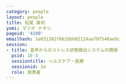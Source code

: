 ```yaml
---
category: people
layout: people
title: 松尾 直司
yomi: マツオ ナオシ
pageid: '4100'
emailhash: 1e031382f662bbb02124aa707548ae9c
session:
- title: 音声からのストレス状態検出システムの開発
  psid: 1E-3
  sessiontitle: ヘルスケア・医療
  sessionid: 1e
  role: 発表者
---
```

